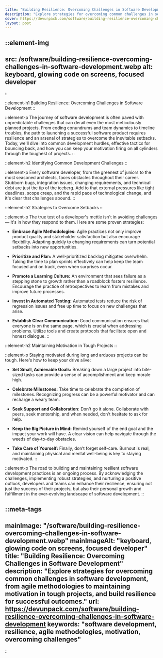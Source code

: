 ```yaml
---
title: "Building Resilience: Overcoming Challenges in Software Development"
description: "Explore strategies for overcoming common challenges in software development, from agile methodologies to maintaining motivation in tough projects, and build resilience for successful outcomes."
cover: https://devunpack.com/software/building-resilience-overcoming-challenges-in-software-development
layout: post
---
```


::element-img
---
src: /software/building-resilience-overcoming-challenges-in-software-development.webp
alt: keyboard, glowing code on screens, focused developer
---
::

::element-h1
Building Resilience: Overcoming Challenges in Software Development
::

::element-p
The journey of software development is often paved with unpredictable challenges that can derail even the most meticulously planned projects. From coding conundrums and team dynamics to timeline troubles, the path to launching a successful software product requires resilience and an arsenal of strategies to overcome the inevitable setbacks. Today, we'll dive into common development hurdles, effective tactics for bouncing back, and how you can keep your motivation firing on all cylinders through the toughest of projects.
::

::element-h2
Identifying Common Development Challenges
::

::element-p
Every software developer, from the greenest of juniors to the most seasoned architects, faces obstacles throughout their career. Stubborn bugs, integration issues, changing requirements, and technical debt are just the tip of the iceberg. Add to that external pressures like tight deadlines, scope creep, and the rapid pace of technological change, and it's clear that challenges abound.
::

::element-h2
Strategies to Overcome Setbacks
::

::element-p
The true test of a developer's mettle isn't in avoiding challenges — it's in how they respond to them. Here are some proven strategies:

- **Embrace Agile Methodologies:** Agile practices not only improve product quality and stakeholder satisfaction but also encourage flexibility. Adapting quickly to changing requirements can turn potential setbacks into new opportunities.

- **Prioritize and Plan:** A well-prioritized backlog mitigates overwhelm. Taking the time to plan sprints effectively can help keep the team focused and on track, even when surprises occur.

- **Promote a Learning Culture:** An environment that sees failure as a stepping stone to growth rather than a roadblock fosters resilience. Encourage the practice of retrospectives to learn from mistakes and improve future processes.

- **Invest in Automated Testing:** Automated tests reduce the risk of regression issues and free up time to focus on new challenges that arise.

- **Establish Clear Communication:** Good communication ensures that everyone is on the same page, which is crucial when addressing problems. Utilize tools and create protocols that facilitate open and honest dialogue.
::

::element-h2
Maintaining Motivation in Tough Projects
::

::element-p
Staying motivated during long and arduous projects can be tough. Here's how to keep your drive alive:

- **Set Small, Achievable Goals:** Breaking down a large project into bite-sized tasks can provide a sense of accomplishment and keep morale high.

- **Celebrate Milestones:** Take time to celebrate the completion of milestones. Recognizing progress can be a powerful motivator and can recharge a weary team.

- **Seek Support and Collaboration:** Don't go it alone. Collaborate with peers, seek mentorship, and when needed, don't hesitate to ask for help.

- **Keep the Big Picture in Mind:** Remind yourself of the end goal and the impact your work will have. A clear vision can help navigate through the weeds of day-to-day obstacles.

- **Take Care of Yourself:** Finally, don't forget self-care. Burnout is real, and maintaining physical and mental well-being is key to staying motivated.
::

::element-p
The road to building and maintaining resilient software development practices is an ongoing process. By acknowledging the challenges, implementing robust strategies, and nurturing a positive outlook, developers and teams can enhance their resilience, ensuring not just the success of their projects, but also their personal growth and fulfillment in the ever-evolving landscape of software development.
::

::meta-tags
---
mainImage: "/software/building-resilience-overcoming-challenges-in-software-development.webp"
mainImageAlt: "keyboard, glowing code on screens, focused developer"
title: "Building Resilience: Overcoming Challenges in Software Development"
description: "Explore strategies for overcoming common challenges in software development, from agile methodologies to maintaining motivation in tough projects, and build resilience for successful outcomes."
url: https://devunpack.com/software/building-resilience-overcoming-challenges-in-software-development
keywords: "software development, resilience, agile methodologies, motivation, overcoming challenges"
---
::